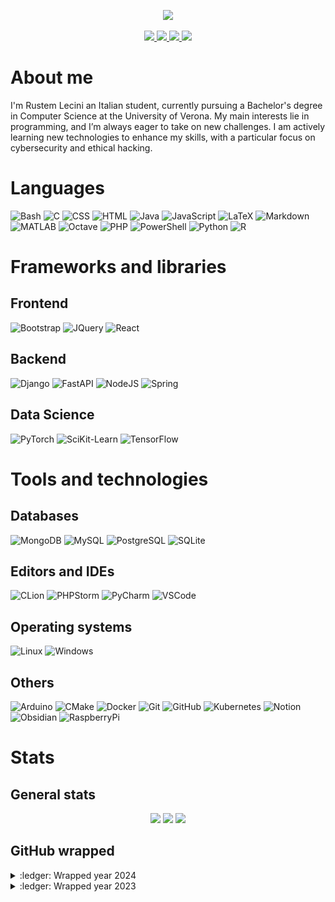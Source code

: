 <p align="center">
    <a href="https://github.com/RustemL02">
        <img src="https://capsule-render.vercel.app/api?type=waving&color=gradient&height=256&fontSize=64&section=header&text=Hi%20there,%20I'm%20Rustem%20👋">
    </a>
</p>

<p align="center">
    <a href="https://www.linkedin.com/in/RustemL02/">
        <img src="https://custom-icon-badges.demolab.com/badge/LinkedIn-0A66C2?style=for-the-badge&logo=LinkedIn-white&logoColor=fff" />
    </a>
    <a href="http://discordapp.com/users/486334942167433217">
        <img src="https://img.shields.io/badge/Discord-%235865F2.svg?style=for-the-badge&logo=discord&logoColor=white" />
    </a>
    <a href="https://x.com/RustemL02">
        <img src="https://img.shields.io/badge/X-%23000000.svg?style=for-the-badge&logo=X&logoColor=white" />
    </a>
    <a href="https://x.com/RustemL02">
        <img src="https://img.shields.io/badge/Hack The Box-%9FEF00.svg?style=for-the-badge&logo=hackthebox&logoColor=white" />
    </a>
</p>

# About me

I'm Rustem Lecini an Italian student, currently pursuing a Bachelor's degree in Computer Science at the University of Verona. My main interests lie in programming, and I’m always eager to take on new challenges. I am actively learning new technologies to enhance my skills, with a particular focus on cybersecurity and ethical hacking.

# Languages

![Bash](https://skillicons.dev/icons?i=bash)
![C](https://skillicons.dev/icons?i=c)
![CSS](https://skillicons.dev/icons?i=css)
![HTML](https://skillicons.dev/icons?i=html)
![Java](https://skillicons.dev/icons?i=java)
![JavaScript](https://skillicons.dev/icons?i=javascript)
![LaTeX](https://skillicons.dev/icons?i=latex)
![Markdown](https://skillicons.dev/icons?i=markdown)
![MATLAB](https://skillicons.dev/icons?i=matlab)
![Octave](https://skillicons.dev/icons?i=octave)
![PHP](https://skillicons.dev/icons?i=php)
![PowerShell](https://skillicons.dev/icons?i=powershell)
![Python](https://skillicons.dev/icons?i=python)
![R](https://skillicons.dev/icons?i=r)

# Frameworks and libraries

## Frontend

![Bootstrap](https://skillicons.dev/icons?i=bootstrap)
![JQuery](https://skillicons.dev/icons?i=jquery)
![React](https://skillicons.dev/icons?i=react)

## Backend

![Django](https://skillicons.dev/icons?i=django)
![FastAPI](https://skillicons.dev/icons?i=fastapi)
![NodeJS](https://skillicons.dev/icons?i=nodejs)
![Spring](https://skillicons.dev/icons?i=spring)

## Data Science

![PyTorch](https://skillicons.dev/icons?i=pytorch)
![SciKit-Learn](https://skillicons.dev/icons?i=sklearn)
![TensorFlow](https://skillicons.dev/icons?i=tensorflow)

# Tools and technologies

## Databases

![MongoDB](https://skillicons.dev/icons?i=mongodb)
![MySQL](https://skillicons.dev/icons?i=mysql)
![PostgreSQL](https://skillicons.dev/icons?i=postgresql)
![SQLite](https://skillicons.dev/icons?i=sqlite)

## Editors and IDEs

![CLion](https://skillicons.dev/icons?i=clion)
![PHPStorm](https://skillicons.dev/icons?i=phpstorm)
![PyCharm](https://skillicons.dev/icons?i=pycharm)
![VSCode](https://skillicons.dev/icons?i=vscode)

## Operating systems

![Linux](https://skillicons.dev/icons?i=linux)
![Windows](https://skillicons.dev/icons?i=windows)

## Others

![Arduino](https://skillicons.dev/icons?i=arduino)
![CMake](https://skillicons.dev/icons?i=cmake)
![Docker](https://skillicons.dev/icons?i=docker)
![Git](https://skillicons.dev/icons?i=git)
![GitHub](https://skillicons.dev/icons?i=github)
![Kubernetes](https://skillicons.dev/icons?i=kubernetes)
![Notion](https://skillicons.dev/icons?i=notion)
![Obsidian](https://skillicons.dev/icons?i=obsidian)
![RaspberryPi](https://skillicons.dev/icons?i=raspberrypi)

# Stats

## General stats

<p align="center">
    <img height=140 src="https://github-readme-stats-rustem.vercel.app/api?username=RustemL02&theme=tokyonight&hide_border=true&custom_title=RustemL02 GitHub stats&show_icons=true&include_all_commits=true&count_private=true" />
    <img height=140 src="https://github-readme-stats-rustem.vercel.app/api/top-langs/?username=RustemL02&theme=tokyonight&hide_border=true&custom_title=Most used languages&show_icons=true&layout=compact" />
    <img height=140 src="https://github-readme-streak-stats-rustem.vercel.app/api/?user=RustemL02&theme=tokyonight&hide_border=true" />
</p>

## GitHub wrapped

<details close="true">
    <summary>:ledger: Wrapped year 2024</summary>
    <img src="img/wrapped/2024.png" />
</details>
<details close="true">
    <summary>:ledger: Wrapped year 2023</summary>
    <img src="img/wrapped/2023.png" />
</details>
